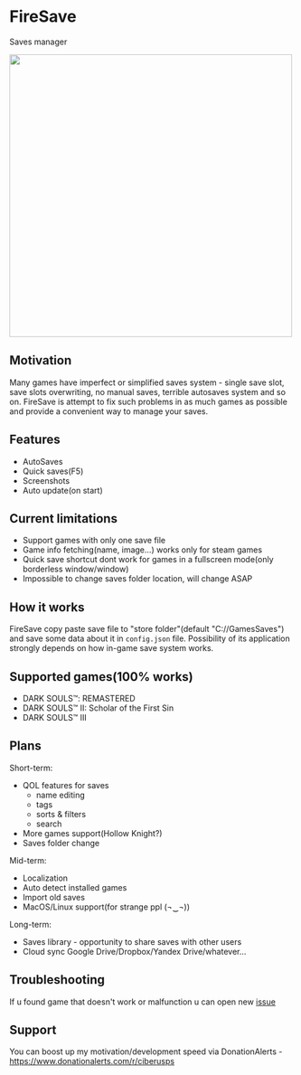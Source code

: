 # FireSave

Saves manager

<img src="https://cdn.ciberus.gg/final_5.png" width="500">

## Motivation

Many games have imperfect or simplified saves system - single save slot, save slots overwriting, no manual saves, terrible autosaves system and so on. FireSave is attempt to fix such problems in as much games as possible and provide a convenient way to manage your saves.

## Features

- AutoSaves
- Quick saves(F5)
- Screenshots
- Auto update(on start)

## Current limitations

- Support games with only one save file
- Game info fetching(name, image...) works only for steam games
- Quick save shortcut dont work for games in a fullscreen mode(only borderless window/window)
- Impossible to change saves folder location, will change ASAP

## How it works

FireSave copy paste save file to "store folder"(default "C://GamesSaves") and save some data about it in `config.json` file. 
Possibility of its application strongly depends on how in-game save system works.

## Supported games(100% works)

- DARK SOULS™: REMASTERED
- DARK SOULS™ II: Scholar of the First Sin
- DARK SOULS™ III

## Plans

Short-term:

- QOL features for saves
  - name editing
  - tags
  - sorts & filters
  - search
- More games support(Hollow Knight?)
- Saves folder change

Mid-term:

- Localization
- Auto detect installed games
- Import old saves
- MacOS/Linux support(for strange ppl (¬‿¬))

Long-term:

- Saves library - opportunity to share saves with other users
- Cloud sync Google Drive/Dropbox/Yandex Drive/whatever...

## Troubleshooting

If u found game that doesn't work or malfunction u can open new [issue](https://github.com/Ciberusps/FireSave/issues)

## Support

You can boost up my motivation/development speed via DonationAlerts - https://www.donationalerts.com/r/ciberusps
